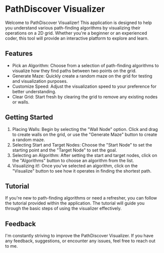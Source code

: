 # PathDiscover Visualizer

Welcome to PathDiscover Visualizer! This application is designed to help you understand various path-finding algorithms by visualizing their operations on a 2D grid. Whether you're a beginner or an experienced coder, this tool will provide an interactive platform to explore and learn.

## Features

- Pick an Algorithm: Choose from a selection of path-finding algorithms to visualize how they find paths between two points on the grid.
- Generate Maze: Quickly create a random maze on the grid for testing and visualization purposes.
- Customize Speed: Adjust the visualization speed to your preference for better understanding.
- Clear Grid: Start fresh by clearing the grid to remove any existing nodes or walls.

## Getting Started

1. Placing Walls: Begin by selecting the "Wall Node" option. Click and drag to create walls on the grid, or use the "Generate Maze" button to create a random maze.
2. Selecting Start and Target Nodes: Choose the "Start Node" to set the starting point and the "Target Node" to set the goal.
3. Selecting an Algorithm: After setting the start and target nodes, click on the "Algorithms" button to choose an algorithm from the list.
4. Visualizing it!: Once you've selected an algorithm, click on the "Visualize" button to see how it operates in finding the shortest path.

## Tutorial

If you're new to path-finding algorithms or need a refresher, you can follow the tutorial provided within the application. The tutorial will guide you through the basic steps of using the visualizer effectively.

## Feedback

I'm constantly striving to improve the PathDiscover Visualizer. If you have any feedback, suggestions, or encounter any issues, feel free to reach out to me.
